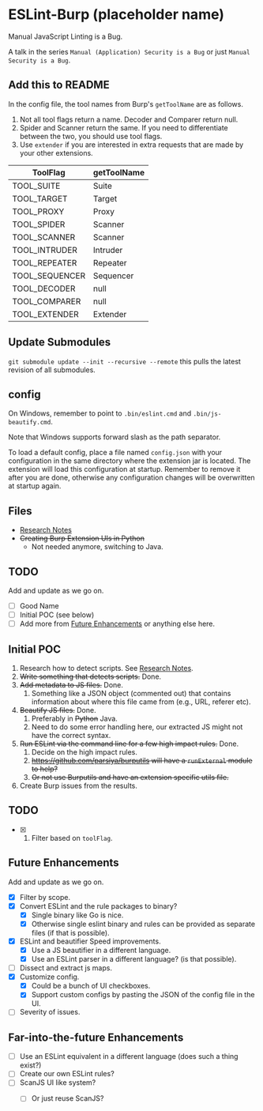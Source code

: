 # ESLint-Burp (placeholder name)
Manual JavaScript Linting is a Bug.

A talk in the series `Manual (Application) Security is a Bug` or just `Manual Security is a Bug`.

## Add this to README
In the config file, the tool names from Burp's `getToolName` are as follows.

1. Not all tool flags return a name. Decoder and Comparer return null.
2. Spider and Scanner return the same. If you need to differentiate between the
   two, you should use tool flags.
3. Use `extender` if you are interested in extra requests that are made by your
   other extensions.

| ToolFlag       | getToolName |
|----------------|-------------|
| TOOL_SUITE     | Suite       |
| TOOL_TARGET    | Target      |
| TOOL_PROXY     | Proxy       |
| TOOL_SPIDER    | Scanner     |
| TOOL_SCANNER   | Scanner     |
| TOOL_INTRUDER  | Intruder    |
| TOOL_REPEATER  | Repeater    |
| TOOL_SEQUENCER | Sequencer   |
| TOOL_DECODER   | null        |
| TOOL_COMPARER  | null        |
| TOOL_EXTENDER  | Extender    |

## Update Submodules

`git submodule update --init --recursive --remote` this pulls the latest revision of
all submodules.

## config
On Windows, remember to point to `.bin/eslint.cmd` and `.bin/js-beautify.cmd`.

Note that Windows supports forward slash as the path separator.

To load a default config, place a file named `config.json` with your
configuration in the same directory where the extension jar is located. The
extension will load this configuration at startup. Remember to remove it after
you are done, otherwise any configuration changes will be overwritten at startup
again.

## Files

* [Research Notes](notes.md)
* ~~Creating Burp Extension UIs in Python~~
    * Not needed anymore, switching to Java.

## TODO
Add and update as we go on.

* [ ] Good Name
* [ ] Initial POC (see below)
* [ ] Add more from [Future Enhancements](#future-enhancements) or anything else here.

## Initial POC

1. Research how to detect scripts. See [Research Notes](notes.md).
2. ~~Write something that detects scripts.~~ Done.
3. ~~Add metadata to JS files.~~ Done.
    1. Something like a JSON object (commented out) that contains information
       about where this file came from (e.g., URL, referer etc).
4. ~~Beautify JS files.~~ Done.
    1. Preferably in ~~Python~~ Java.
    2. Need to do some error handling here, our extracted JS might not have the
       correct syntax.
5. ~~Run ESLint via the command line for a few high impact rules.~~ Done.
    1. Decide on the high impact rules.
    2. ~~https://github.com/parsiya/burputils will have a `runExternal` module to help?~~
    3. ~~Or not use Burputils and have an extension specific utils file.~~
6. Create Burp issues from the results.

## TODO
* [x] 1. Filter based on `toolFlag`.

## Future Enhancements
Add and update as we go on.

* [x] Filter by scope.
* [x] Convert ESLint and the rule packages to binary?
    * [x] Single binary like Go is nice.
    * [x] Otherwise single eslint binary and rules can be provided as separate files (if that is possible).
* [x] ESLint and beautifier Speed improvements.
    * [x] Use a JS beautifier in a different language.
    * [x] Use an ESLint parser in a different language? (is that possible).
* [ ] Dissect and extract js maps.
* [x] Customize config.
    * [x] Could be a bunch of UI checkboxes.
    * [x] Support custom configs by pasting the JSON of the config file in the UI.
* [ ] Severity of issues.

## Far-into-the-future Enhancements

* [ ] Use an ESLint equivalent in a different language (does such a thing exist?)
* [ ] Create our own ESLint rules?
* [ ] ScanJS UI like system?
    * [ ] Or just reuse ScanJS?

